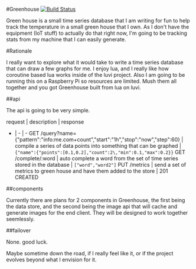 #Greenhouse [![Build Status](https://travis-ci.org/DBarney/greenhouse.svg?branch=master)](https://travis-ci.org/DBarney/greenhouse)

Green house is a small time series database that I am writing for fun to help track the temperature in a small green house that I own. As I don't have the equipment (IoT stuff) to actually do that right now, I'm going to be tracking stats from my machine that I can easily generate.

#Rationale

I really want to explore what it would take to write a time series database that can draw a few graphs for me. I enjoy lua, and I really like how coroutine based lua works inside of the luvi project. Also I am going to be running this on a Raspberry Pi so resources are limited. Mush them all together and you got Greenhouse built from lua on luvi.

##api

The api is going to be very simple.

request | description | response
- | - | -
GET /query?name={"pattern":"info:me.com+count","start":"1h","stop":"now","step":60} | compile a series of data points into something that can be graphed | `{"name":{"points":[0.1,0.2],"count":2\,"min":0.1,"max":0.2}}`
GET /complete/:word | auto complete a word from the set of time series stored in the database | `["word","word2"]`
PUT /metrics | send a set of metrics to green house and have them added to the store | 201 CREATED

##components

Currently there are plans for 2 components in Greenhouse, the first being the data store, and the second being the image api that will cache and generate images for the end client. They will be designed to work together seemlessly.

##failover

None. good luck.

Maybe sometime down the road, if I really feel like it, or if the project evolves beyond what I envision for it.
